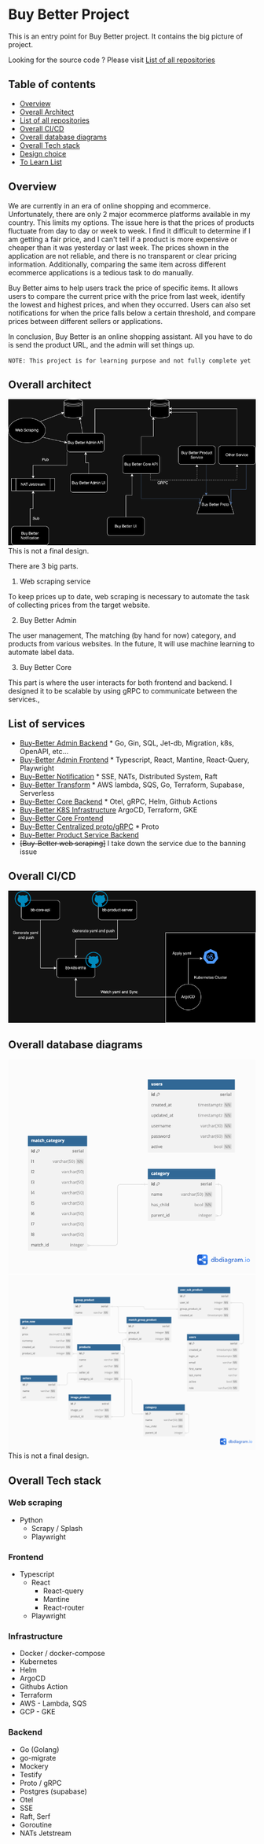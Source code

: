 # Buy Better Project

This is an entry point for Buy Better project. It contains the big picture of project.

Looking for the source code ? Please visit [List of all repositories](#list-of-services)

## Table of contents
- [Overview](#overview)
- [Overall Architect](#overall-architect)
- [List of all repositories](#list-of-services)
- [Overall CI/CD](#overall-cicd)
- [Overall database diagrams](#overall-database-diagrams)
- [Overall Tech stack](#overall-tech-stack)
- [Design choice](#design-choice)
- [To Learn List](#to-learn)

## Overview
We are currently in an era of online shopping and ecommerce. Unfortunately, there are only 2 major ecommerce platforms 
available in my country. This limits my options. The issue here is that the prices of products fluctuate from day to day 
or week to week. I find it difficult to determine if I am getting a fair price, and I can't tell if a product is more 
expensive or cheaper than it was yesterday or last week. The prices shown in the application are not reliable, 
and there is no transparent or clear pricing information. Additionally, comparing the same item across different 
ecommerce applications is a tedious task to do manually.

Buy Better aims to help users track the price of specific items. It allows users to compare the current price with 
the price from last week, identify the lowest and highest prices, and when they occurred. Users can also set 
notifications for when the price falls below a certain threshold, and compare prices between different sellers or 
applications.

In conclusion, Buy Better is an online shopping assistant. All you have to do is send the product URL, 
and the admin will set things up.

`NOTE: This project is for learning purpose and not fully complete yet`

## Overall architect
![architect](https://raw.githubusercontent.com/opplieam/buy-better/refs/heads/main/diagram.drawio.png)
This is not a final design.

There are 3 big parts.
1. Web scraping service 

To keep prices up to date, web scraping is necessary to automate the task of collecting prices from the target website.

2. Buy Better Admin 

The user management, The matching (by hand for now) category, and products from various websites. In the future, 
It will use machine learning to automate label data.

3. Buy Better Core

This part is where the user interacts for both frontend and backend. I designed it to be scalable by using 
gRPC to communicate between the services.,

## List of services
- [Buy-Better Admin Backend](https://github.com/opplieam/bb-admin-api) * Go, Gin, SQL, Jet-db, Migration, k8s, OpenAPI, etc...
- [Buy-Better Admin Frontend](https://github.com/opplieam/bb-admin-ui) * Typescript, React, Mantine, React-Query, Playwright
- [Buy-Better Notification](https://github.com/opplieam/bb-dist-noti) * SSE, NATs, Distributed System, Raft
- [Buy-Better Transform](https://github.com/opplieam/bb-transform) * AWS lambda, SQS, Go, Terraform, Supabase, Serverless
- [Buy-Better Core Backend](https://github.com/opplieam/bb-core-api) * Otel, gRPC, Helm, Github Actions
- [Buy-Better K8S Infrastructure](https://github.com/opplieam/bb-k8s-infra) ArgoCD, Terraform, GKE
- [Buy-Better Core Frontend](https://github.com/opplieam/bb-core-ui)
- [Buy-Better Centralized proto/gRPC](https://github.com/opplieam/bb-grpc) * Proto
- [Buy-Better Product Service Backend](https://github.com/opplieam/bb-product-server)
- ~~[Buy-Better web scraping]~~ I take down the service due to the banning issue

## Overall CI/CD
![img](https://github.com/opplieam/bb-k8s-infra/raw/main/k8s.drawio.png?raw=true)

## Overall database diagrams
![db-admin](https://github.com/opplieam/bb-admin-api/raw/main/Buy-Better-Admin.png?raw=true)
![dbcore](https://github.com/opplieam/bb-core-api/blob/main/Buy-Better-Core.png?raw=true)
This is not a final design.

## Overall Tech stack
### Web scraping
- Python
  * Scrapy / Splash
  * Playwright
### Frontend
- Typescript
  * React
    * React-query
    * Mantine
    * React-router
  * Playwright
### Infrastructure
- Docker / docker-compose
- Kubernetes
- Helm
- ArgoCD
- Githubs Action
- Terraform
- AWS - Lambda, SQS
- GCP - GKE
### Backend
- Go (Golang)
- go-migrate
- Mockery
- Testify
- Proto / gRPC
- Postgres (supabase)
- Otel
- SSE
- Raft, Serf
- Goroutine
- NATs Jetstream

